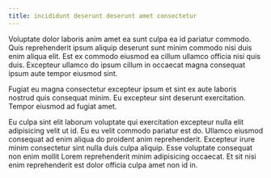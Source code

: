 ```yaml
---
title: incididunt deserunt deserunt amet consectetur
---
```


Voluptate dolor laboris anim amet ea sunt culpa ea id pariatur commodo. Quis reprehenderit ipsum aliquip deserunt sunt minim commodo nisi duis enim aliqua elit. Est ex commodo eiusmod ea cillum ullamco officia nisi quis duis. Excepteur ullamco do ipsum cillum in occaecat magna consequat ipsum aute tempor eiusmod sint.

Fugiat eu magna consectetur excepteur ipsum et sint ex aute laboris nostrud quis consequat minim. Eu excepteur sint deserunt exercitation. Tempor eiusmod ad fugiat amet.

Eu culpa sint elit laborum voluptate qui exercitation excepteur nulla elit adipisicing velit ut id. Eu eu velit commodo pariatur est do. Ullamco eiusmod consequat ad enim aliqua do proident anim reprehenderit. Excepteur irure minim consectetur sint nulla duis culpa aliquip. Esse voluptate consequat non enim mollit Lorem reprehenderit minim adipisicing occaecat. Et sit nisi enim reprehenderit est dolor officia culpa amet non id in.